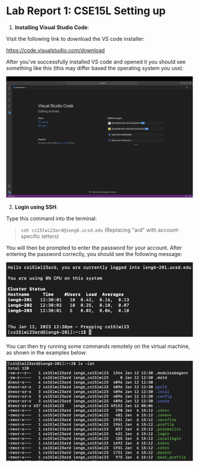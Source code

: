 
# Lab Report 1: CSE15L Setting up 

1. **Installing Visual Studio Code**:

Visit the following link to download the VS code installer:

https://code.visualstudio.com/download

After you've successfully installed VS code and opened it you should see something like this (this may differ based the operating system you use):

![Image](VSCode.png)

2. **Login using SSH**:

Type this command into the terminal: 
> `ssh cs15lwi23ard@ieng6.ucsd.edu` (Replacing "ard" with account-specific letters)

You will then be prompted to enter the password for your account. After entering the password correctly, you should see the following message:

![Image](SSH.png)

You can then try running some commands remotely on the virtual machine, as shown in the examples below:

![Image](Command1.png)
